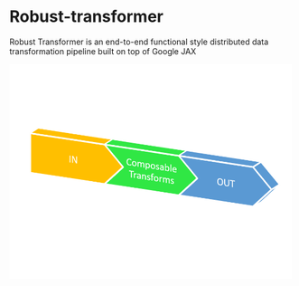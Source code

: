 <h1> Robust-transformer </h1>

Robust Transformer is an end-to-end functional style distributed data transformation pipeline built on top of Google JAX


<p align="left">
  <img src="transformer.png" width="500" title="hover text">
</p>

